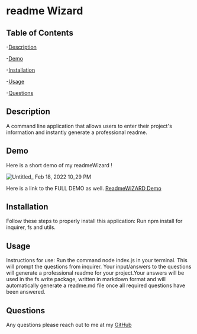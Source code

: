 # readme Wizard 

## Table of Contents

-[Description](#Description)

-[Demo](#demo)

-[Installation](#Installation)

-[Usage](#Usage)

-[Questions](#Questions)


## Description

A command line application that allows users to enter their project's information and instantly generate a professional readme. 

## Demo 
Here is a short demo of my readmeWizard !

![Untitled_ Feb 18, 2022 10_29 PM](https://user-images.githubusercontent.com/92121595/154789623-c80563be-2d33-4f2e-8c85-ea03292f93e3.gif)

Here is a link to the FULL DEMO as well.
[ReadmeWIZARD Demo](https://drive.google.com/file/d/1Sg1NjVWg6qT3KL7yHu0BHTtFdPY9sJWM/view)

## Installation
Follow these steps to properly install this application:
Run npm install for inquirer, fs and utils.


## Usage

Instructions for use:
Run the command node index.js in your terminal. This will prompt the questions from inquirer. Your  input/answers to the 
questions will generate a professional readme for your project.Your answers will be used  in the fs.write package, written in markdown format and will
automatically generate a readme.md file once all required questions have been answered.

## Questions

 Any questions please reach out to me at my [GitHub](https://github.com/sammcowen)   
